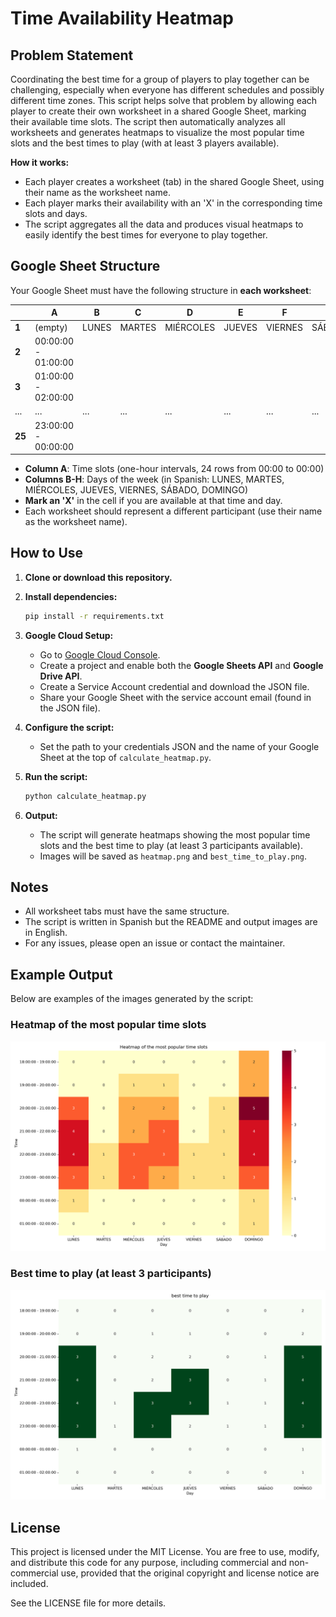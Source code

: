 # Time Availability Heatmap

## Problem Statement
Coordinating the best time for a group of players to play together can be challenging, especially when everyone has different schedules and possibly different time zones. This script helps solve that problem by allowing each player to create their own worksheet in a shared Google Sheet, marking their available time slots. The script then automatically analyzes all worksheets and generates heatmaps to visualize the most popular time slots and the best times to play (with at least 3 players available).

**How it works:**
- Each player creates a worksheet (tab) in the shared Google Sheet, using their name as the worksheet name.
- Each player marks their availability with an 'X' in the corresponding time slots and days.
- The script aggregates all the data and produces visual heatmaps to easily identify the best times for everyone to play together.

## Google Sheet Structure
Your Google Sheet must have the following structure in **each worksheet**:

|        | A                  | B      | C        | D         | E      | F      | G      | H      |
|--------|--------------------|--------|----------|-----------|--------|--------|--------|--------|
| **1**  | (empty)            | LUNES  | MARTES   | MIÉRCOLES | JUEVES | VIERNES| SÁBADO | DOMINGO|
| **2**  | 00:00:00 - 01:00:00|        |          |           |        |        |        |        |
| **3**  | 01:00:00 - 02:00:00|        |          |           |        |        |        |        |
| ...    | ...                | ...    | ...      | ...       | ...    | ...    | ...    | ...    |
| **25** | 23:00:00 - 00:00:00|        |          |           |        |        |        |        |

- **Column A**: Time slots (one-hour intervals, 24 rows from 00:00 to 00:00)
- **Columns B-H**: Days of the week (in Spanish: LUNES, MARTES, MIÉRCOLES, JUEVES, VIERNES, SÁBADO, DOMINGO)
- **Mark an 'X'** in the cell if you are available at that time and day.
- Each worksheet should represent a different participant (use their name as the worksheet name).

## How to Use

1. **Clone or download this repository.**

2. **Install dependencies:**
   ```bash
   pip install -r requirements.txt
   ```

3. **Google Cloud Setup:**
   - Go to [Google Cloud Console](https://console.cloud.google.com/).
   - Create a project and enable both the **Google Sheets API** and **Google Drive API**.
   - Create a Service Account credential and download the JSON file.
   - Share your Google Sheet with the service account email (found in the JSON file).

4. **Configure the script:**
   - Set the path to your credentials JSON and the name of your Google Sheet at the top of `calculate_heatmap.py`.

5. **Run the script:**
   ```bash
   python calculate_heatmap.py
   ```

6. **Output:**
   - The script will generate heatmaps showing the most popular time slots and the best time to play (at least 3 participants available).
   - Images will be saved as `heatmap.png` and `best_time_to_play.png`.

## Notes
- All worksheet tabs must have the same structure.
- The script is written in Spanish but the README and output images are in English.
- For any issues, please open an issue or contact the maintainer. 

## Example Output

Below are examples of the images generated by the script:

### Heatmap of the most popular time slots

![Heatmap example](heatmap.png)

### Best time to play (at least 3 participants)

![Best time to play example](best_time_to_play.png)

## License

This project is licensed under the MIT License. You are free to use, modify, and distribute this code for any purpose, including commercial and non-commercial use, provided that the original copyright and license notice are included.

See the LICENSE file for more details. 

